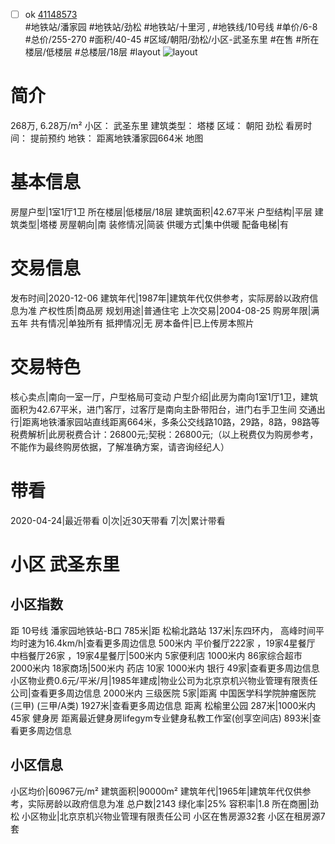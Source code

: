 - [ ] ok [41148573](https://bj.5i5j.com/ershoufang/41148573.html)  
 #地铁站/潘家园 #地铁站/劲松 #地铁站/十里河 ,  #地铁线/10号线
#单价/6-8 #总价/255-270 #面积/40-45   #区域/朝阳/劲松/小区-武圣东里 #在售 #所在楼层/低楼层 #总楼层/18层 #layout 
![layout](http://image16.5i5j.com/erp/house/4114/41148573/huxing/iabfoblf7ba35073.JPG_P5.JPG) 
# 简介 
 268万,  6.28万/m² 
小区： 武圣东里
建筑类型： 塔楼
区域： 朝阳 劲松
看房时间： 提前预约
地铁： 距离地铁潘家园664米 地图
# 基本信息 
 房屋户型|1室1厅1卫
所在楼层|低楼层/18层
建筑面积|42.67平米
户型结构|平层
建筑类型|塔楼
房屋朝向|南
装修情况|简装
供暖方式|集中供暖
配备电梯|有
# 交易信息 
 发布时间|2020-12-06
建筑年代|1987年|建筑年代仅供参考，实际房龄以政府信息为准
产权性质|商品房
规划用途|普通住宅
上次交易|2004-08-25
购房年限|满五年
共有情况|单独所有
抵押情况|无
房本备件|已上传房本照片
# 交易特色 
 核心卖点|南向一室一厅，户型格局可变动
户型介绍|此房为南向1室1厅1卫，建筑面积为42.67平米，进门客厅，过客厅是南向主卧带阳台，进门右手卫生间
交通出行|距离地铁潘家园站直线距离664米，多条公交线路10路，29路，8路，98路等
税费解析|此房税费合计：26800元;契税：26800元;（以上税费仅为购房参考，不能作为最终购房依据，了解准确方案，请咨询经纪人）
# 带看 
 2020-04-24|最近带看	 0|次|近30天带看	 7|次|累计带看
# 小区 武圣东里
## 小区指数 
 距 10号线 潘家园地铁站-B口 785米|距 松榆北路站 137米|东四环内， 高峰时间平均时速为16.4km/h|查看更多周边信息
500米内 平价餐厅222家 ，19家4星餐厅
中档餐厅26家 ，19家4星餐厅|500米内 5家便利店
1000米内 86家综合超市
2000米内 18家商场|500米内 药店 10家
1000米内 银行 49家|查看更多周边信息
小区物业费0.6元/平米/月|1985年建成|物业公司为北京京机兴物业管理有限责任公司|查看更多周边信息
2000米内 三级医院 5家|距离 中国医学科学院肿瘤医院(三甲) (三甲/A类) 1927米|查看更多周边信息
距离 松榆里公园 287米|1000米内 45家 健身房
距离最近健身房lifegym专业健身私教工作室(创享空间店) 893米|查看更多周边信息
## 小区信息 
 小区均价|60967元/m²
建筑面积|90000m²
建筑年代|1965年|建筑年代仅供参考，实际房龄以政府信息为准
总户数|2143
绿化率|25%
容积率|1.8
所在商圈|劲松
小区物业|北京京机兴物业管理有限责任公司
小区在售房源32套
小区在租房源7套
